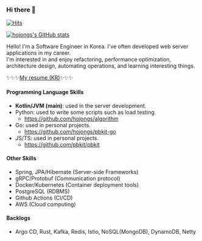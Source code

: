 ### Hi there 👋

[![Hits](https://hits.seeyoufarm.com/api/count/incr/badge.svg?url=https%3A%2F%2Fgithub.com%2Fhojongs&count_bg=%2379C83D&title_bg=%23555555&icon=&icon_color=%23E7E7E7&title=hits&edge_flat=false)](https://hits.seeyoufarm.com)

[![hojongs's GitHub stats](https://github-readme-stats.vercel.app/api?username=hojongs&count_private=true&show_icons=true&theme=dark)](https://github.com/anuraghazra/github-readme-stats)

Hello! I'm a Software Engineer in Korea. I've often developed web server applications in my career.  
I'm interested in and enjoy refactoring, performance optimization, architecture design, automating operations, and learning interesting things.

✨✨✨[My resume (KR)](https://hojongs.github.io/resume/)✨✨✨

#### Programming Language Skills

- **Kotlin/JVM (main)**: used in the server development.
- Python: used to write some scripts such as load testing.
  - https://github.com/hojongs/algorithm
- Go: used in personal projects.
  - https://github.com/hojongs/pbkit-go
- JS/TS: used in personal projects.
  - https://github.com/pbkit/pbkit

#### Other Skills

- Spring, JPA/Hibernate (Server-side Frameworks)
- gRPC/Protobuf (Communication protocol)
- Docker/Kubernetes (Container deployment tools)
- PostgreSQL (RDBMS)
- Github Actions (CI/CD)
- AWS (Cloud computing)

#### Backlogs

- Argo CD, Rust, Kafka, Redis, Istio, NoSQL(MongoDB), DynamoDB, Netty

<!--
**hojongs/hojongs** is a ✨ _special_ ✨ repository because its `README.md` (this file) appears on your GitHub profile.

Here are some ideas to get you started:

- 🔭 I’m currently working on ...
- 🌱 I’m currently learning ...
- 👯 I’m looking to collaborate on ...
- 🤔 I’m looking for help with ...
- 💬 Ask me about ...
- 📫 How to reach me: ...
- 😄 Pronouns: ...
- ⚡ Fun fact: ...
-->
